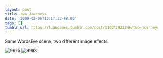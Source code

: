 ```yaml
---
layout: post
title: Two Journeys
date: '2009-02-06T13:17:33-08:00'
tags: []
tumblr_url: https://fugugames.tumblr.com/post/110242922246/two-journeys
---
```

Same [WordsEye](http://www.wordseye.com/) scene, two different image effects:

![9995](http://itshardtofondlepenguins.com/wp-content/uploads/2009/02/9995.jpg "9995") ![9993](http://itshardtofondlepenguins.com/wp-content/uploads/2009/02/9993.jpg "9993")


